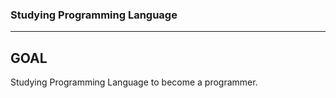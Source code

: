### Studying Programming Language
***
## GOAL
Studying Programming Language to become a programmer.
